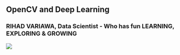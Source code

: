 ## OpenCV and Deep Learning

### RIHAD VARIAWA, Data Scientist - Who has fun LEARNING, EXPLORING & GROWING

![](https://media.giphy.com/media/3og0IvABs7BTPxvrj2/giphy.gif)

